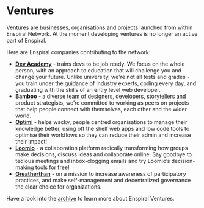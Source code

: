 # Ventures

Ventures are businesses, organisations and projects launched from within Enspiral Network. At the moment developing ventures is no longer an active part of Enspiral.

Here are Enspiral companies contributing to the network:

- [**Dev Academy**](https://www.devacademy.co.nz/) - trains devs to be job ready. We focus on the whole person, with an approach to education that will challenge you and change your future. Unlike university, we're not all tests and grades - you train under the guidance of industry experts, coding every day, and graduating with the skills of an entry level web developer.
- [**Bamboo**](https://www.bamboocreative.nz/) - a diverse team of designers, developers, storytellers and product strategists, we’re committed to working as peers on projects that help people connect with themselves, each other and the wider world.
- [**Optimi**](https://www.optimi.co.nz/) - helps wacky, people centred organisations to manage their knowledge better, using off the shelf web apps and low code tools to optimise their workflows so they can reduce their admin and increase their impact!
- [**Loomio**](https://www.loomio.com/) - a collaboration platform radically transforming how groups make decisions, discuss ideas and collaborate online. Say goodbye to tedious meetings and inbox-clogging emails and try Loomio’s decision-making tools for free!
- [**Greatherthan**](https://www.greaterthan.works/) - on a mission to increase awareness of participatory practices, and make self-management and decentralized governance the clear choice for organizations.

Have a look into the [archive](../archive/README.md) to learn more about Enspiral Ventures.